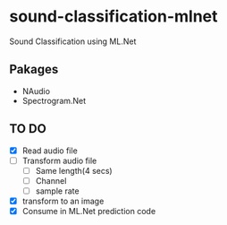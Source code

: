 # sound-classification-mlnet
Sound Classification using ML.Net

## Pakages

- NAudio
- Spectrogram.Net

## TO DO

- [x] Read audio file
- [ ] Transform audio file
  - [ ] Same length(4 secs)
  - [ ] Channel
  - [ ] sample rate
- [x] transform to an image
- [x] Consume in ML.Net prediction code
